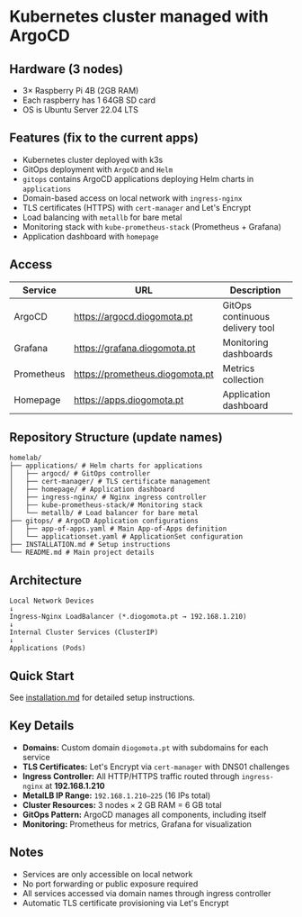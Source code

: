 # Kubernetes cluster managed with ArgoCD

## Hardware (3 nodes)
- 3× Raspberry Pi 4B (2GB RAM)
- Each raspberry has 1 64GB SD card
- OS is Ubuntu Server 22.04 LTS

## Features (fix to the current apps)
- Kubernetes cluster deployed with k3s
- GitOps deployment with `ArgoCD` and `Helm`
- `gitops` contains ArgoCD applications deploying Helm charts in `applications`
- Domain-based access on local network with `ingress-nginx`
- TLS certificates (HTTPS) with `cert-manager` and Let's Encrypt
- Load balancing with `metallb` for bare metal
- Monitoring stack with `kube-prometheus-stack` (Prometheus + Grafana)
- Application dashboard with `homepage`

## Access

| Service | URL | Description |
|---------|-----|-------------|
| ArgoCD | https://argocd.diogomota.pt | GitOps continuous delivery tool |
| Grafana | https://grafana.diogomota.pt | Monitoring dashboards |
| Prometheus | https://prometheus.diogomota.pt | Metrics collection |
| Homepage | https://apps.diogomota.pt | Application dashboard |

## Repository Structure (update names)

```
homelab/
├── applications/ # Helm charts for applications
│   ├── argocd/ # GitOps controller
│   ├── cert-manager/ # TLS certificate management
│   ├── homepage/ # Application dashboard
│   ├── ingress-nginx/ # Nginx ingress controller
│   ├── kube-prometheus-stack/# Monitoring stack
│   └── metallb/ # Load balancer for bare metal
├── gitops/ # ArgoCD Application configurations
│   ├── app-of-apps.yaml # Main App-of-Apps definition
│   └── applicationset.yaml # ApplicationSet configuration
├── INSTALLATION.md # Setup instructions
└── README.md # Main project details
```

## Architecture

```
Local Network Devices
↓
Ingress-Nginx LoadBalancer (*.diogomota.pt → 192.168.1.210)
↓
Internal Cluster Services (ClusterIP)
↓
Applications (Pods)
```

## Quick Start

See [installation.md](installation.md) for detailed setup instructions.

## Key Details

* **Domains:** Custom domain `diogomota.pt` with subdomains for each service
* **TLS Certificates:** Let's Encrypt via `cert-manager` with DNS01 challenges
* **Ingress Controller:** All HTTP/HTTPS traffic routed through `ingress-nginx` at **192.168.1.210**
* **MetalLB IP Range:** `192.168.1.210–225` (16 IPs total)
* **Cluster Resources:** 3 nodes × 2 GB RAM = 6 GB total
* **GitOps Pattern:** ArgoCD manages all components, including itself
* **Monitoring:** Prometheus for metrics, Grafana for visualization

## Notes

- Services are only accessible on local network
- No port forwarding or public exposure required
- All services accessed via domain names through ingress controller
- Automatic TLS certificate provisioning via Let's Encrypt
